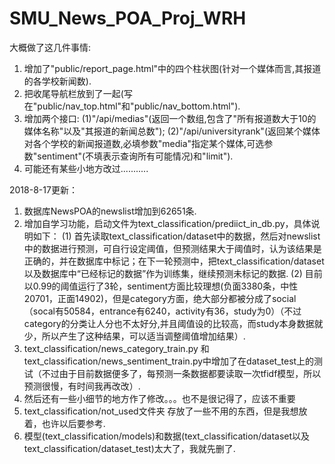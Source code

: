 # SMU_News_POA_Proj_WRH

大概做了这几件事情:
1. 增加了"public/report_page.html"中的四个柱状图(针对一个媒体而言,其报道的各学校新闻数).
2. 把收尾导航栏放到了一起(写在"public/nav_top.html"和"public/nav_bottom.html").
3. 增加两个接口:
    (1)"/api/medias"(返回一个数组,包含了"所有报道数大于10的媒体名称"以及"其报道的新闻总数");
    (2)"/api/universityrank"(返回某个媒体对各个学校的新闻报道数,必填参数"media"指定某个媒体,可选参数"sentiment"(不填表示查询所有可能情况)和"limit").
4. 可能还有某些小地方改过...........


2018-8-17更新：
1. 数据库NewsPOA的newslist增加到62651条.
2. 增加自学习功能，启动文件为text_classification/prediict_in_db.py，具体说明如下：
    (1) 首先读取text_classification/dataset中的数据，然后对newslist中的数据进行预测，可自行设定阈值，但预测结果大于阈值时，认为该结果是正确的，并在数据库中标记；在下一轮预测中，把text_classification/dataset以及数据库中“已经标记的数据”作为训练集，继续预测未标记的数据.
    (2) 目前以0.99的阈值运行了3轮，sentiment方面比较理想(负面3380条，中性20701，正面14902)，但是category方面，绝大部分都被分成了social（socal有50584，entrance有6240，activity有36，study为0）（不过category的分类让人分也不太好分,并且阈值设的比较高，而study本身数据就少，所以产生了这种结果，可以适当调整阈值增加结果）.
3. text_classification/news_category_train.py 和 text_classification/news_sentiment_train.py中增加了在dataset_test上的测试（不过由于目前数据便多了，每预测一条数据都要读取一次tfidf模型，所以预测很慢，有时间我再改改）.
4. 然后还有一些小细节的地方作了修改。。。也不是很记得了，应该不重要
5. text_classification/not_used文件夹 存放了一些不用的东西，但是我想放着，也许以后要参考.
6. 模型(text_classification/models)和数据(text_classification/dataset以及text_classification/dataset_test)太大了，我就先删了.